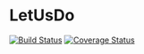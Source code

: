 # LetUsDo 
[![Build Status](https://travis-ci.org/alepacheco/WeDo.svg?branch=master)](https://travis-ci.org/alepacheco/WeDo)
[![Coverage Status](https://coveralls.io/repos/github/alepacheco/WeDo/badge.svg?branch=master)](https://coveralls.io/github/alepacheco/WeDo?branch=master)
